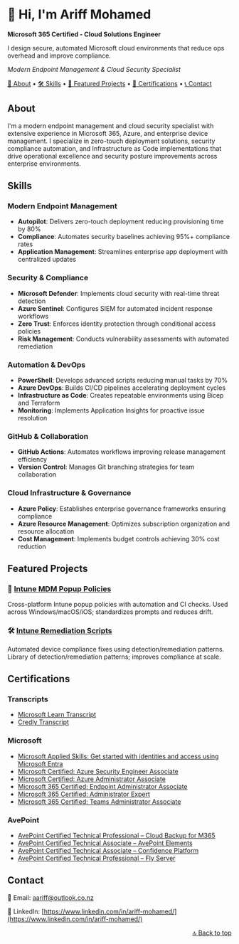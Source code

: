 # 👋 Hi, I'm Ariff Mohamed
**Microsoft 365 Certified - Cloud Solutions Engineer**

I design secure, automated Microsoft cloud environments that reduce ops overhead and improve compliance.

*Modern Endpoint Management & Cloud Security Specialist*

[📖 About](#about) • [🛠️ Skills](#skills) • [🚀 Featured Projects](#featured-projects) • [🏅 Certifications](#certifications) • [📞 Contact](#contact)

## About

I'm a modern endpoint management and cloud security specialist with extensive experience in Microsoft 365, Azure, and enterprise device management. I specialize in zero-touch deployment solutions, security compliance automation, and Infrastructure as Code implementations that drive operational excellence and security posture improvements across enterprise environments.

## Skills

### Modern Endpoint Management
- **Autopilot**: Delivers zero-touch deployment reducing provisioning time by 80%
- **Compliance**: Automates security baselines achieving 95%+ compliance rates
- **Application Management**: Streamlines enterprise app deployment with centralized updates

### Security & Compliance
- **Microsoft Defender**: Implements cloud security with real-time threat detection
- **Azure Sentinel**: Configures SIEM for automated incident response workflows
- **Zero Trust**: Enforces identity protection through conditional access policies
- **Risk Management**: Conducts vulnerability assessments with automated remediation

### Automation & DevOps
- **PowerShell**: Develops advanced scripts reducing manual tasks by 70%
- **Azure DevOps**: Builds CI/CD pipelines accelerating deployment cycles
- **Infrastructure as Code**: Creates repeatable environments using Bicep and Terraform
- **Monitoring**: Implements Application Insights for proactive issue resolution

### GitHub & Collaboration
- **GitHub Actions**: Automates workflows improving release management efficiency
- **Version Control**: Manages Git branching strategies for team collaboration

### Cloud Infrastructure & Governance
- **Azure Policy**: Establishes enterprise governance frameworks ensuring compliance
- **Azure Resource Management**: Optimizes subscription organization and resource allocation
- **Cost Management**: Implements budget controls achieving 30% cost reduction

## Featured Projects

### 🔧 [Intune MDM Popup Policies](https://github.com/a-ariff/Intune-MDM-Popup-Policies-macOS-Safari-Edge-Chrome-and-Windows-Edge-Chrome-)

Cross-platform Intune popup policies with automation and CI checks. Used across Windows/macOS/iOS; standardizes prompts and reduces drift.

### 🛠️ [Intune Remediation Scripts](https://github.com/a-ariff/intune-remediation-scripts)

Automated device compliance fixes using detection/remediation patterns. Library of detection/remediation patterns; improves compliance at scale.

## Certifications

### Transcripts
- [Microsoft Learn Transcript](https://learn.microsoft.com/en-us/users/ariff-mohamed/transcript/73n4ki5ojwly24p?source=docs&tab=applied-skills-tab)
- [Credly Transcript](https://www.credly.com/users/ariff-mohamed)

### Microsoft
- [Microsoft Applied Skills: Get started with identities and access using Microsoft Entra](https://learn.microsoft.com/api/credentials/share/en-us/Ariff-Mohamed/7CA3C54A4DAAF6D?sharingId=DD420D2859BF1A3C)
- [Microsoft Certified: Azure Security Engineer Associate](https://learn.microsoft.com/api/credentials/share/en-us/Ariff-Mohamed/1DE42D8D3E20360F?sharingId=DD420D2859BF1A3C)
- [Microsoft Certified: Azure Administrator Associate](https://learn.microsoft.com/api/credentials/share/en-us/Ariff-Mohamed/27EA011B0DB995A?sharingId=DD420D2859BF1A3C)
- [Microsoft 365 Certified: Endpoint Administrator Associate](https://learn.microsoft.com/api/credentials/share/en-us/Ariff-Mohamed/5E7B5535D853075?sharingId=DD420D2859BF1A3C)
- [Microsoft 365 Certified: Administrator Expert](https://learn.microsoft.com/api/credentials/share/en-us/Ariff-Mohamed/FFE73C769C6190B1?sharingId=DD420D2859BF1A3C)
- [Microsoft 365 Certified: Teams Administrator Associate](https://learn.microsoft.com/api/credentials/share/en-us/Ariff-A/1FF2E73BDCAE576?sharingId=5996650C026DFF6A)

### AvePoint
- [AvePoint Certified Technical Professional – Cloud Backup for M365](https://www.credly.com/badges/e43592d4-221d-4fea-aa33-262043879856/public_url)
- [AvePoint Certified Technical Associate – AvePoint Elements](https://www.credly.com/badges/f89e8071-97da-4fd9-a62f-b14294b00cda/public_url)
- [AvePoint Certified Technical Associate – Confidence Platform](https://www.credly.com/badges/ca658222-99e5-490b-bb82-c8b55b6de533/public_url)
- [AvePoint Certified Technical Professional – Fly Server](https://www.credly.com/badges/a6c376df-835f-40f9-b3d0-4dfa632c6e71/public_url)

## Contact

📧 Email: [aariff@outlook.co.nz](mailto:aariff@outlook.co.nz)

💼 LinkedIn: [https://www.linkedin.com/in/ariff-mohamed/](https://www.linkedin.com/in/ariff-mohamed/)

<div align="right">
  <a href="#-hi-im-ariff-mohamed">🔝 Back to top</a>
</div>

